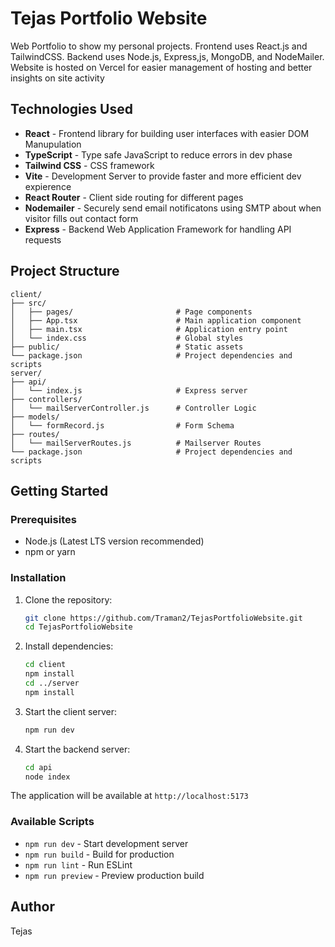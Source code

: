# Tejas Portfolio Website

Web Portfolio to show my personal projects. Frontend uses React.js and TailwindCSS. Backend uses Node.js, Express,js, MongoDB, and NodeMailer. Website is hosted on Vercel for easier management of hosting and better insights on site activity

## Technologies Used

- **React** - Frontend library for building user interfaces with easier DOM Manupulation
- **TypeScript** - Type safe JavaScript to reduce errors in dev phase
- **Tailwind CSS** - CSS framework
- **Vite** - Development Server to provide faster and more efficient dev expierence
- **React Router** - Client side routing for different pages
- **Nodemailer** - Securely send email notificatons using SMTP about when visitor fills out contact form
- **Express** - Backend Web Application Framework for handling API requests

## Project Structure

```
client/
├── src/
│   ├── pages/                       # Page components
│   ├── App.tsx                      # Main application component
│   ├── main.tsx                     # Application entry point
│   └── index.css                    # Global styles
├── public/                          # Static assets
└── package.json                     # Project dependencies and scripts
server/
├── api/
│   └── index.js                     # Express server
├── controllers/
│   └── mailServerController.js      # Controller Logic
├── models/
│   └── formRecord.js                # Form Schema
├── routes/
│   └── mailServerRoutes.js          # Mailserver Routes
└── package.json                     # Project dependencies and scripts
```

## Getting Started

### Prerequisites

- Node.js (Latest LTS version recommended)
- npm or yarn

### Installation

1. Clone the repository:
   ```bash
   git clone https://github.com/Traman2/TejasPortfolioWebsite.git
   cd TejasPortfolioWebsite
   ```

2. Install dependencies:
   ```bash
   cd client
   npm install
   cd ../server
   npm install
   ```

3. Start the client server:
   ```bash
   npm run dev
   ```

4. Start the backend server:
   ```bash
   cd api
   node index
   ```

The application will be available at `http://localhost:5173`

### Available Scripts

- `npm run dev` - Start development server
- `npm run build` - Build for production
- `npm run lint` - Run ESLint
- `npm run preview` - Preview production build

## Author

Tejas
